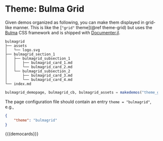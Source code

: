# Theme: Bulma Grid

Given demos organized as following, you can make them displayed in grid-like manner. This is like
the [`"grid"` theme](@ref theme-grid) but uses the [Bulma](https://bulma.io/) CSS framework and is
shipped with [Documenter.jl](https://github.com/JuliaDocs/Documenter.jl).

```text
bulmagrid
├── assets
│   └── logo.svg
├── bulmagrid_section_1
│   ├── bulmagrid_subsection_1
│   │   ├── bulmagrid_card_1.md
│   │   └── bulmagrid_card_2.md
│   └── bulmagrid_subsection_2
│       ├── bulmagrid_card_3.md
│       └── bulmagrid_card_4.md
└── index.md
```

```julia
bulmagrid_demopage, bulmagrid_cb, bulmagrid_assets = makedemos("theme_gallery/bulmagrid", bulmagrid_templates)
```

The page configuration file should contain an entry `theme = "bulmagrid"`, e.g.,

```json
{
    "theme": "bulmagrid"
}
```


{{{democards}}}
